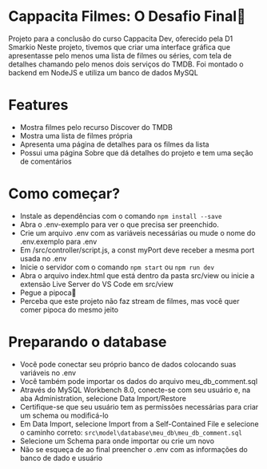 # Cappacita Filmes: O Desafio Final:cinema:
Projeto para a conclusão do curso Cappacita Dev, oferecido pela D1 Smarkio
Neste projeto, tivemos que criar uma interface gráfica que apresentasse pelo menos uma lista de filmes ou séries, com tela de detalhes chamando pelo menos dois serviços do TMDB.
Foi montado o backend em NodeJS e utiliza um banco de dados MySQL

# Features
* Mostra filmes pelo recurso Discover do TMDB
* Mostra uma lista de filmes própria
* Apresenta uma página de detalhes para os filmes da lista
* Possui uma página Sobre que dá detalhes do projeto e tem uma seção de comentários

# Como começar?
* Instale as dependências com o comando ```npm install --save```
* Abra o .env-exemplo para ver o que precisa ser preenchido.
* Crie um arquivo .env com as variáveis necessárias ou mude o nome do .env.exemplo para .env
* Em /src/controller/script.js, a const myPort deve receber a mesma port usada no .env
* Inicie o servidor com o comando ```npm start``` ou ```npm run dev```
* Abra o arquivo index.html que está dentro da pasta src/view ou inicie a extensão Live Server do VS Code em src/view
* Pegue a pipoca:popcorn:
* Perceba que este projeto não faz stream de filmes, mas você quer comer pipoca do mesmo jeito

# Preparando o database
* Você pode conectar seu próprio banco de dados colocando suas variáveis no .env
* Você também pode importar os dados do arquivo meu_db_comment.sql
* Através do MySQL Workbench 8.0, conecte-se com seu usuário e, na aba Administration, selecione Data Import/Restore
* Certifique-se que seu usuário tem as permissões necessárias para criar um schema ou modificá-lo
* Em Data Import, selecione Import from a Self-Contained File e selecione o caminho correto:
```src\model\database\meu_db\meu_db_comment.sql```
* Selecione um Schema para onde importar ou crie um novo
* Não se esqueça de ao final preencher o .env com as informações do banco de dado e usuário